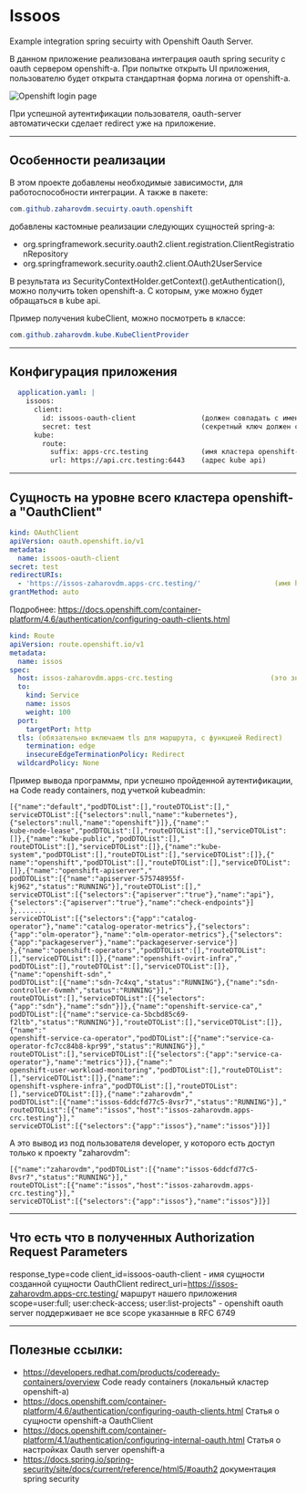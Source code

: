 Issoos
=====================
Example integration spring secuirty with Openshift Oauth Server.

В данном приложение реализована интеграция oauth spring security с oauth сервером openshift-a. При попытке открыть UI
приложения, пользователю будет открыта стандартная форма логина от openshift-a.

![Openshift login page](https://www.openshift.com/hubfs/Google%20Drive%20Integration/Enhancing%20the%20OpenShift%20Web%20Console%20Login%20Experience-1.png)


При успешной аутентификации пользователя, oauth-server автоматически сделает redirect уже на приложение.


***
Особенности реализации
-------------
В этом проекте добавлены необходимые зависимости, для работоспособности интеграции. А также в пакете:

```java
com.github.zaharovdm.secuirty.oauth.openshift
```

добавлены кастомные реализации следующих сущностей spring-a:

- org.springframework.security.oauth2.client.registration.ClientRegistrationRepository
- org.springframework.security.oauth2.client.OAuth2UserService


В результата из SecurityContextHolder.getContext().getAuthentication(), можно получить token openshift-a.
С которым, уже можно будет обращаться в kube api.

Пример получения kubeClient, можно посмотреть в классе:
```java
com.github.zaharovdm.kube.KubeClientProvider
```

***
Конфигурация приложения
-------------------

```yaml
  application.yaml: |
    issoos:
      client:
        id: issoos-oauth-client                (должен совпадать с именем сущности openshift-a OauthClient)
        secret: test                           (секретный ключ должен совпадать с ключом, который указан в сущности openshift-a OauthClient)
      kube:
        route:
          suffix: apps-crc.testing             (имя кластера openshift-a, который добавляется в конце маршрута openshift-a)
          url: https://api.crc.testing:6443    (адрес kube api)

```

***
Сущность на уровне всего кластера openshift-a "OauthClient"
--------------

```yaml
kind: OAuthClient
apiVersion: oauth.openshift.io/v1
metadata:
  name: issoos-oauth-client
secret: test
redirectURIs:
  - 'https://issos-zaharovdm.apps-crc.testing/'                  (имя host-a, за которым запущено ваше приложение)
grantMethod: auto
```

Подробнее:
https://docs.openshift.com/container-platform/4.6/authentication/configuring-oauth-clients.html

```yaml
kind: Route
apiVersion: route.openshift.io/v1
metadata:
  name: issos
spec:
  host: issos-zaharovdm.apps-crc.testing                        (это значение как раз указывается, в сущности OAuthClient, в поле redirectURIs)
  to:
    kind: Service
    name: issos
    weight: 100
  port:
    targetPort: http
  tls: (обязательно включаем tls для маршрута, с функцией Redirect)
    termination: edge
    insecureEdgeTerminationPolicy: Redirect
  wildcardPolicy: None
```

Пример вывода программы, при успешно пройденной аутентификации, на Code ready containers, под учеткой kubeadmin:

```text
[{"name":"default","podDTOList":[],"routeDTOList":[],"
serviceDTOList":[{"selectors":null,"name":"kubernetes"},{"selectors":null,"name":"openshift"}]},{"name":"
kube-node-lease","podDTOList":[],"routeDTOList":[],"serviceDTOList":[]},{"name":"kube-public","podDTOList":[],"
routeDTOList":[],"serviceDTOList":[]},{"name":"kube-system","podDTOList":[],"routeDTOList":[],"serviceDTOList":[]},{"
name":"openshift","podDTOList":[],"routeDTOList":[],"serviceDTOList":[]},{"name":"openshift-apiserver","
podDTOList":[{"name":"apiserver-575748955f-kj962","status":"RUNNING"}],"routeDTOList":[],"
serviceDTOList":[{"selectors":{"apiserver":"true"},"name":"api"},{"selectors":{"apiserver":"true"},"name":"check-endpoints"}]
},.......
serviceDTOList":[{"selectors":{"app":"catalog-operator"},"name":"catalog-operator-metrics"},{"selectors":{"app":"olm-operator"},"name":"olm-operator-metrics"},{"selectors":{"app":"packageserver"},"name":"packageserver-service"}]
},{"name":"openshift-operators","podDTOList":[],"routeDTOList":[],"serviceDTOList":[]},{"name":"openshift-ovirt-infra","
podDTOList":[],"routeDTOList":[],"serviceDTOList":[]},{"name":"openshift-sdn","
podDTOList":[{"name":"sdn-7c4xq","status":"RUNNING"},{"name":"sdn-controller-6vmmh","status":"RUNNING"}],"
routeDTOList":[],"serviceDTOList":[{"selectors":{"app":"sdn"},"name":"sdn"}]},{"name":"openshift-service-ca","
podDTOList":[{"name":"service-ca-5bcbd85c69-f2ltb","status":"RUNNING"}],"routeDTOList":[],"serviceDTOList":[]},{"name":"
openshift-service-ca-operator","podDTOList":[{"name":"service-ca-operator-fc7cc84b8-kpr99","status":"RUNNING"}],"
routeDTOList":[],"serviceDTOList":[{"selectors":{"app":"service-ca-operator"},"name":"metrics"}]},{"name":"
openshift-user-workload-monitoring","podDTOList":[],"routeDTOList":[],"serviceDTOList":[]},{"name":"
openshift-vsphere-infra","podDTOList":[],"routeDTOList":[],"serviceDTOList":[]},{"name":"zaharovdm","
podDTOList":[{"name":"issos-6ddcfd77c5-8vsr7","status":"RUNNING"}],"
routeDTOList":[{"name":"issos","host":"issos-zaharovdm.apps-crc.testing"}],"
serviceDTOList":[{"selectors":{"app":"issos"},"name":"issos"}]}]
```

А это вывод из под пользователя developer, у которого есть доступ только к проекту "zaharovdm":

```text
[{"name":"zaharovdm","podDTOList":[{"name":"issos-6ddcfd77c5-8vsr7","status":"RUNNING"}],"
routeDTOList":[{"name":"issos","host":"issos-zaharovdm.apps-crc.testing"}],"
serviceDTOList":[{"selectors":{"app":"issos"},"name":"issos"}]}]
```

***
Что есть что в полученных Authorization Request Parameters
---------------------
response_type=code 
client_id=issoos-oauth-client - имя сущности созданной сущности OauthClient
redirect_uri=https://issos-zaharovdm.apps-crc.testing/ маршрут нашего приложения
scope=user:full; user:check-access; user:list-projects"   -   openshift oauth server поддерживает не все scope указанные в RFC 6749

***
Полезные ссылки:
------------------
- https://developers.redhat.com/products/codeready-containers/overview Code ready containers (локальный кластер openshift-a)
- https://docs.openshift.com/container-platform/4.6/authentication/configuring-oauth-clients.html Статья о сущности openshift-a OauthClient
- https://docs.openshift.com/container-platform/4.1/authentication/configuring-internal-oauth.html Статья о настройках Oauth server openshift-a
- https://docs.spring.io/spring-security/site/docs/current/reference/html5/#oauth2 документация spring security
